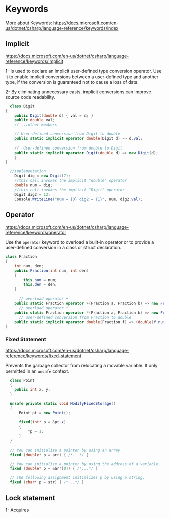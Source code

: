 # Keywords
More about Keywords:
https://docs.microsoft.com/en-us/dotnet/csharp/language-reference/keywords/index

## Implicit
https://docs.microsoft.com/en-us/dotnet/csharp/language-reference/keywords/implicit

1- Is used to declare an implicit user-defined type conversion operator. Use it to enable implicit conversions between a user-defined type and another type, if the conversion is guaranteed not to cause a loss of data.

2- By eliminating unnecessary casts, implicit conversions can improve source code readability.

```c#
  class Digit
{
    public Digit(double d) { val = d; }
    public double val;
    // ...other members

    // User-defined conversion from Digit to double
    public static implicit operator double(Digit d) => d.val;
    
    //  User-defined conversion from double to Digit
    public static implicit operator Digit(double d) => new Digit(d);
    }
}

  //implementation
    Digit dig = new Digit(7);
    //this call invokes the implicit "double" operator
    double num = dig;
    //this call invokes the implicit "Digit" operator
    Digit dig2 = 12;
    Console.WriteLine("num = {0} dig2 = {1}", num, dig2.val);
```
## Operator
https://docs.microsoft.com/en-us/dotnet/csharp/language-reference/keywords/operator

Use the ```operator``` keyword to overload a built-in operator or to provide a user-defined conversion in a class or struct declaration.
```c#
class Fraction
{
    int num, den;
    public Fraction(int num, int den)
    {
        this.num = num;
        this.den = den;
    }

      // overload operator +
    public static Fraction operator +(Fraction a, Fraction b) => new Fraction(a.num * b.den + b.num * a.den, a.den * b.den);
      // overload operator *
    public static Fraction operator *(Fraction a, Fraction b) => new Fraction(a.num * b.num, a.den * b.den);
      // user-defined conversion from Fraction to double
    public static implicit operator double(Fraction f) => (double)f.num / f.den;
}

```

### Fixed Statement
https://docs.microsoft.com/en-us/dotnet/csharp/language-reference/keywords/fixed-statement

Prevents the garbage collector from relocating a movable variable. It only permitted in an ```unsafe``` context.
```c#
  class Point
  {
    public int x, y;
  }
  
  unsafe private static void ModifyFixedStorage()
  {
      Point pt = new Point();
      
      fixed(int* p = &pt.x)
      {
          *p = 1;
      }
  }
```

```c#
  // You can initialize a pointer by using an array.
  fixed (double* p = arr) { /*...*/ }

  // You can initialize a pointer by using the address of a variable. 
  fixed (double* p = &arr[0]) { /*...*/ }

  // The following assignment initializes p by using a string.
  fixed (char* p = str) { /*...*/ }
```

## Lock statement
  1- Acquires
